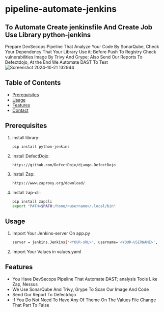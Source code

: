 # pipeline-automate-jenkins
## To Automate Create jenkinsfile And Create Job Use Library python-jenkins
Prepare DevSecops Pipeline That Analyze Your Code By SonarQube, Check Your Dependency That Your Library Use it; Before Push To Registry Check vulnerabilities Image By Trivy And Grype; Also Send Our Reports To Defectdojo, At the End We Automate DAST To Test 
![Screenshot 2024-10-21 132944](https://github.com/user-attachments/assets/db3f879c-eb2d-494c-9a46-5b57440ffb45)

## Table of Contents
- [Prerequisites](#Prerequisites)
- [Usage](#usage)
- [Features](#features)
- [Contact](#contact)
## Prerequisites
1. install library:
    ```bash
    pip install python-jenkins
    ```
2. Install DefectDojo:
    ```bash
    https://github.com/DefectDojo/django-DefectDojo
    ```
3. Install Zap:
    ```bash
    https://www.zaproxy.org/download/
    ```
4. Install zap-cli:
    ```bash
    pip install zapcli
    export "PATH=$PATH:/home/<username>/.local/bin"
    ```
## Usage
1. Import Your Jenkins-server On app.py
    ```bash
    server = jenkins.Jenkins('<YOUR-URL>', username='<YOUR-USERNAME>', password='<YOUR-PASSWORD>')
    ```
2. Import Your Values in values.yaml

## Features
-  You Have DevSecops Pipeline That Automate DAST; analysis Tools Like Zap, Nessus
-  We Use SonarQube And Trivy, Grype To Scan Our Image And Code
-  Send Our Report To Defectdojo
-  If You Do Not Need To Have Any Of Theme  On The Values File Change That Part To False

